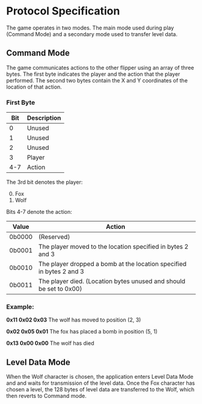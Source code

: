 # Protocol Specification

The game operates in two modes. The main mode used during play (Command Mode) and a secondary mode used to transfer level data.

## Command Mode

The game communicates actions to the other flipper using an array of three bytes. The first byte indicates the player and the action that the player performed. The second two bytes contain the X and Y coordinates of the location of that action.

### First Byte

| Bit | Description |
| ----| ----------- |
| 0   | Unused      |
| 1   | Unused      |
| 2   | Unused      |
| 3   | Player      |
| 4-7 | Action      |

The 3rd bit denotes the player:

0. Fox
1. Wolf

Bits 4-7 denote the action:

| Value  | Action                                                              |
| -------| ------------------------------------------------------------------- |
| 0b0000 | (Reserved)                                                          |
| 0b0001 | The player moved to the location specified in bytes 2 and 3         |
| 0b0010 | The player dropped a bomb at the location specified in bytes 2 and 3|
| 0b0011 | The player died. (Location bytes unused and should be set to 0x00)  |

### Example:

**0x11 0x02 0x03**
The wolf has moved to position (2, 3)

**0x02 0x05 0x01**
The fox has placed a bomb in position (5, 1)

**0x13 0x00 0x00**
The wolf has died

## Level Data Mode

When the Wolf character is chosen, the application enters Level Data Mode and and waits for transmission of the level data. Once the Fox character has chosen a level, the 128 bytes of level data are transferred to the Wolf, which then reverts to Command mode.

